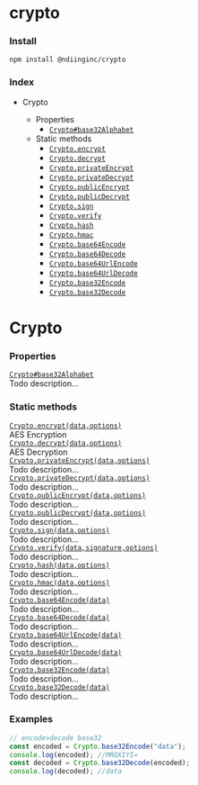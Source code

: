 # crypto


### Install
```
npm install @ndiinginc/crypto
```

### Index
- Crypto

    <!-- properties -->
    - Properties
        - [`Crypto#base32Alphabet`](#astnode100000516)
    <!-- properties -->
    <!-- staticproperties -->
    <!-- staticproperties -->
    <!-- methods -->
    <!-- methods -->
    <!-- staticmethods -->
    - Static methods
        - [`Crypto.encrypt`](#astnode100000011)
        - [`Crypto.decrypt`](#astnode100000068)
        - [`Crypto.privateEncrypt`](#astnode100000125)
        - [`Crypto.privateDecrypt`](#astnode100000164)
        - [`Crypto.publicEncrypt`](#astnode100000203)
        - [`Crypto.publicDecrypt`](#astnode100000242)
        - [`Crypto.sign`](#astnode100000281)
        - [`Crypto.verify`](#astnode100000331)
        - [`Crypto.hash`](#astnode100000383)
        - [`Crypto.hmac`](#astnode100000417)
        - [`Crypto.base64Encode`](#astnode100000456)
        - [`Crypto.base64Decode`](#astnode100000471)
        - [`Crypto.base64UrlEncode`](#astnode100000486)
        - [`Crypto.base64UrlDecode`](#astnode100000501)
        - [`Crypto.base32Encode`](#astnode100000518)
        - [`Crypto.base32Decode`](#astnode100000645)
    <!-- staticmethods -->
    <!-- events -->
    <!-- events -->

# Crypto


<!-- constructor -->
<!-- constructor -->

<!-- properties -->
### Properties

<div><a href="./docs/astnode100000516.md" name="astnode100000516"><code>Crypto#base32Alphabet</code></a></div>
Todo description...

<!-- properties -->
<!-- staticproperties -->
<!-- staticproperties -->
<!-- methods -->
<!-- methods -->
<!-- staticmethods -->
### Static methods

<div><a href="./docs/astnode100000011.md" name="astnode100000011"><code>Crypto.encrypt(data,options)</code></a></div>
AES Encryption

<div><a href="./docs/astnode100000068.md" name="astnode100000068"><code>Crypto.decrypt(data,options)</code></a></div>
AES Decryption

<div><a href="./docs/astnode100000125.md" name="astnode100000125"><code>Crypto.privateEncrypt(data,options)</code></a></div>
Todo description...

<div><a href="./docs/astnode100000164.md" name="astnode100000164"><code>Crypto.privateDecrypt(data,options)</code></a></div>
Todo description...

<div><a href="./docs/astnode100000203.md" name="astnode100000203"><code>Crypto.publicEncrypt(data,options)</code></a></div>
Todo description...

<div><a href="./docs/astnode100000242.md" name="astnode100000242"><code>Crypto.publicDecrypt(data,options)</code></a></div>
Todo description...

<div><a href="./docs/astnode100000281.md" name="astnode100000281"><code>Crypto.sign(data,options)</code></a></div>
Todo description...

<div><a href="./docs/astnode100000331.md" name="astnode100000331"><code>Crypto.verify(data,signature,options)</code></a></div>
Todo description...

<div><a href="./docs/astnode100000383.md" name="astnode100000383"><code>Crypto.hash(data,options)</code></a></div>
Todo description...

<div><a href="./docs/astnode100000417.md" name="astnode100000417"><code>Crypto.hmac(data,options)</code></a></div>
Todo description...

<div><a href="./docs/astnode100000456.md" name="astnode100000456"><code>Crypto.base64Encode(data)</code></a></div>
Todo description...

<div><a href="./docs/astnode100000471.md" name="astnode100000471"><code>Crypto.base64Decode(data)</code></a></div>
Todo description...

<div><a href="./docs/astnode100000486.md" name="astnode100000486"><code>Crypto.base64UrlEncode(data)</code></a></div>
Todo description...

<div><a href="./docs/astnode100000501.md" name="astnode100000501"><code>Crypto.base64UrlDecode(data)</code></a></div>
Todo description...

<div><a href="./docs/astnode100000518.md" name="astnode100000518"><code>Crypto.base32Encode(data)</code></a></div>
Todo description...

<div><a href="./docs/astnode100000645.md" name="astnode100000645"><code>Crypto.base32Decode(data)</code></a></div>
Todo description...

<!-- staticmethods -->
<!-- events -->
<!-- events -->

<!-- examples -->
### Examples

```js
// encode>decode base32const encoded = Crypto.base32Encode("data");console.log(encoded); //MRQXIYI=const decoded = Crypto.base32Decode(encoded);console.log(decoded); //data
```

<!-- examples -->

